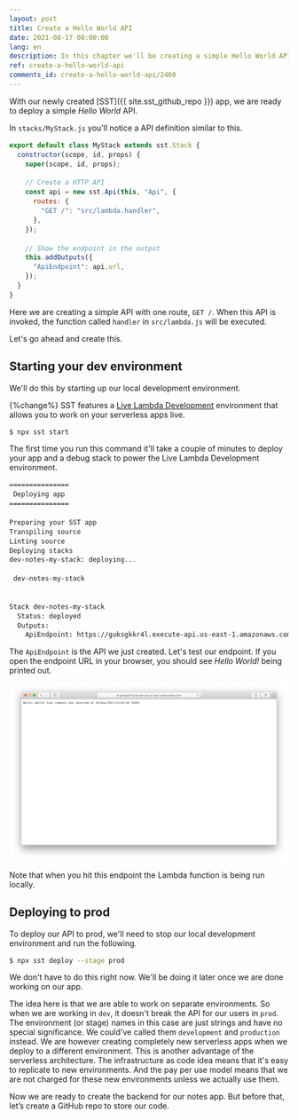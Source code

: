 ```yaml
---
layout: post
title: Create a Hello World API
date: 2021-08-17 00:00:00
lang: en
description: In this chapter we'll be creating a simple Hello World API using SST. We'll be deploying it using the Live Lambda development environment.
ref: create-a-hello-world-api
comments_id: create-a-hello-world-api/2460
---
```


With our newly created [SST]({{ site.sst_github_repo }}) app, we are ready to deploy a simple _Hello World_ API.

In `stacks/MyStack.js` you'll notice a API definition similar to this.

``` js
export default class MyStack extends sst.Stack {
  constructor(scope, id, props) {
    super(scope, id, props);

    // Create a HTTP API
    const api = new sst.Api(this, "Api", {
      routes: {
        "GET /": "src/lambda.handler",
      },
    });

    // Show the endpoint in the output
    this.addOutputs({
      "ApiEndpoint": api.url,
    });
  }
}
```

Here we are creating a simple API with one route, `GET /`. When this API is invoked, the function called `handler` in `src/lambda.js` will be executed.

Let's go ahead and create this.

## Starting your dev environment

We'll do this by starting up our local development environment.

{%change%} SST features a [Live Lambda Development](https://docs.serverless-stack.com/live-lambda-development) environment that allows you to work on your serverless apps live.

``` bash
$ npx sst start
```

The first time you run this command it'll take a couple of minutes to deploy your app and a debug stack to power the Live Lambda Development environment.

``` txt
===============
 Deploying app
===============

Preparing your SST app
Transpiling source
Linting source
Deploying stacks
dev-notes-my-stack: deploying...

 dev-notes-my-stack


Stack dev-notes-my-stack
  Status: deployed
  Outputs:
    ApiEndpoint: https://guksgkkr4l.execute-api.us-east-1.amazonaws.com
```

The `ApiEndpoint` is the API we just created. Let's test our endpoint. If you open the endpoint URL in your browser, you should see _Hello World!_ being printed out.

![Serverless Hello World API invoked](/assets/part2/sst-hello-world-api-invoked.png)

Note that when you hit this endpoint the Lambda function is being run locally.

## Deploying to prod

To deploy our API to prod, we'll need to stop our local development environment and run the following.

``` bash
$ npx sst deploy --stage prod
```

We don't have to do this right now. We'll be doing it later once we are done working on our app.

The idea here is that we are able to work on separate environments. So when we are working in `dev`, it doesn't break the API for our users in `prod`. The environment (or stage) names in this case are just strings and have no special significance. We could've called them `development` and `production` instead. We are however creating completely new serverless apps when we deploy to a different environment. This is another advantage of the serverless architecture. The infrastructure as code idea means that it's easy to replicate to new environments. And the pay per use model means that we are not charged for these new environments unless we actually use them.

Now we are ready to create the backend for our notes app. But before that, let’s create a GitHub repo to store our code.

